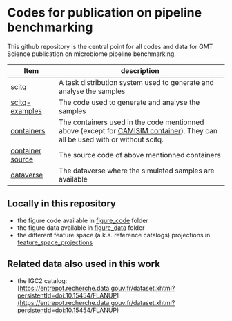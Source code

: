 # Codes for publication on pipeline benchmarking

This github repository is the central point for all codes and data for GMT Science publication on microbiome pipeline benchmarking.

Item|description
--|--
[scitq](https://github.com/gmtsciencedev/scitq)|A task distribution system used to generate and analyse the samples
[scitq-examples](https://github.com/gmtsciencedev/scitq-examples)|The code used to generate and analyse the samples
[containers](https://hub.docker.com/u/gmtscience)|The containers used in the code mentionned above (except for [CAMISIM container](https://hub.docker.com/r/cami/camisim)). They can all be used with or without scitq.
[container source](https://github.com/gmtsciencedev/bioit-dockers)|The source code of above mentionned containers
[dataverse](#)|The dataverse where the simulated samples are available

## Locally in this repository

- the figure code available in [figure_code](./figure_code) folder
- the figure data available in [figure_data](./figure_data) folder
- the different feature space (a.k.a. reference catalogs) projections in [feature_space_projections](./feature_space_projections/)

## Related data also used in this work

-  the IGC2 catalog: [https://entrepot.recherche.data.gouv.fr/dataset.xhtml?persistentId=doi:10.15454/FLANUP](https://entrepot.recherche.data.gouv.fr/dataset.xhtml?persistentId=doi:10.15454/FLANUP)
